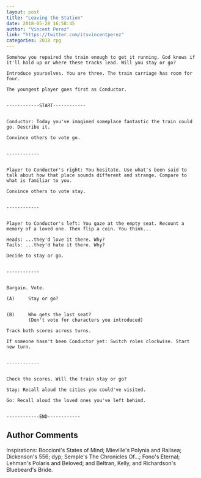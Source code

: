 ```yaml
---
layout: post
title: "Leaving the Station"
date: 2018-05-28 16:58:45
author: "Vincent Perez"
link: "https://twitter.com/itsvincentperez"
categories: 2018 rpg
---
```

```
Somehow you repaired the train enough to get it running. God knows if it'll hold up or where these tracks lead. Will you stay or go?

Introduce yourselves. You are three. The train carriage has room for four.

The youngest player goes first as Conductor. 


------------START------------


Conductor: Today you've imagined someplace fantastic the train could go. Describe it.

Convince others to vote go.


------------


Player to Conductor's right: You hesitate. Use what's been said to talk about how that place sounds different and strange. Compare to what is familiar to you.

Convince others to vote stay.


------------


Player to Conductor's left: You gaze at the empty seat. Recount a memory of a loved one. Then flip a coin. You think...

Heads: ...they'd love it there. Why?
Tails: ...they'd hate it there. Why? 

Decide to stay or go. 


------------


Bargain. Vote.

(A)     Stay or go?


(B)     Who gets the last seat? 
        (Don't vote for characters you introduced)

Track both scores across turns. 

If someone hasn't been Conductor yet: Switch roles clockwise. Start new turn.


------------


Check the scores. Will the train stay or go?

Stay: Recall aloud the cities you could've visited. 

Go: Recall aloud the loved ones you've left behind. 


------------END------------
```
## Author Comments 

Inspirations: Boccioni's States of Mind; Mieville's Polynia and Railsea; Dickenson's 556; dyp; Semple's The Chronicles Of...; Fono's Eternal; Lehman's Polaris and Beloved; and Beltran, Kelly, and Richardson's Bluebeard's Bride.
